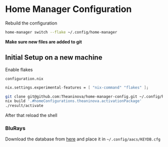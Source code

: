 # Home Manager Configuration

Rebuild the configuration

```sh
home-manager switch --flake ~/.config/home-manager
```

**Make sure new files are added to git**

## Initial Setup on a new machine

Enable flakes

`configuration.nix`

```nix
nix.settings.experimental-features = [ "nix-command" "flakes" ];
```

```sh
git clone git@github.com:Theaninova/home-manager-config.git ~/.config/home-manager
nix build '.#homeConfigurations.theaninova.activationPackage'
./result/activate
```

After that reload the shell

### BluRays

Download the database from [here](http://fvonline-db.bplaced.net/) and place it in `~/.config/aacs/KEYDB.cfg`

